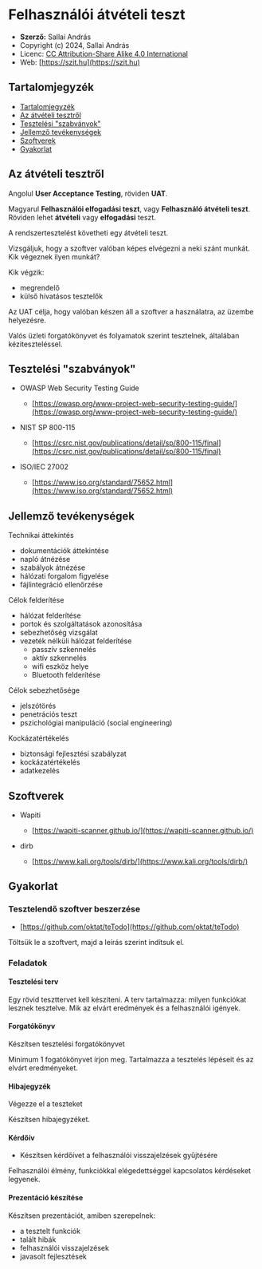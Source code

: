 # Felhasználói átvételi teszt

* **Szerző:** Sallai András
* Copyright (c) 2024, Sallai András
* Licenc: [CC Attribution-Share Alike 4.0 International](https://creativecommons.org/licenses/by-sa/4.0/)
* Web: [https://szit.hu](https://szit.hu)

## Tartalomjegyzék

* [Tartalomjegyzék](#tartalomjegyzék)
* [Az átvételi tesztről](#az-átvételi-tesztről)
* [Tesztelési "szabványok"](#tesztelési-szabványok)
* [Jellemző tevékenységek](#jellemző-tevékenységek)
* [Szoftverek](#szoftverek)
* [Gyakorlat](#gyakorlat)

## Az átvételi tesztről

Angolul **User Acceptance Testing**, röviden **UAT**.

Magyarul **Felhasználói elfogadási teszt**, vagy **Felhasználó átvételi teszt**. Röviden lehet **átvételi** vagy **elfogadási** teszt.

A rendszertesztelést követheti egy átvételi teszt.

Vizsgáljuk, hogy a szoftver valóban képes elvégezni a neki szánt munkát. Kik végeznek ilyen munkát?

Kik végzik:

* megrendelő
* külső hivatásos tesztelők

Az UAT célja, hogy valóban készen áll a szoftver a használatra, az üzembe helyezésre.

Valós üzleti forgatókönyvet és folyamatok szerint tesztelnek, általában kéziteszteléssel.

## Tesztelési "szabványok"

* OWASP Web Security Testing Guide
  * [https://owasp.org/www-project-web-security-testing-guide/](https://owasp.org/www-project-web-security-testing-guide/)

* NIST SP 800-115
  * [https://csrc.nist.gov/publications/detail/sp/800-115/final](https://csrc.nist.gov/publications/detail/sp/800-115/final)

* ISO/IEC 27002
  * [https://www.iso.org/standard/75652.html](https://www.iso.org/standard/75652.html)

## Jellemző tevékenységek

Technikai áttekintés

* dokumentációk áttekintése
* napló átnézése
* szabályok átnézése
* hálózati forgalom figyelése
* fájlintegráció ellenőrzése

Célok felderítése

* hálózat felderítése
* portok és szolgáltatások azonosítása
* sebezhetőség vizsgálat
* vezeték nélküli hálózat felderítése
  * passzív szkennelés
  * aktív szkennelés
  * wifi eszköz helye
  * Bluetooth felderítése

Célok sebezhetősége

* jelszótörés
* penetrációs teszt
* pszichológiai manipuláció (social engineering)

Kockázatértékelés

* biztonsági fejlesztési szabályzat
* kockázatértékelés
* adatkezelés

## Szoftverek

* Wapiti
  * [https://wapiti-scanner.github.io/](https://wapiti-scanner.github.io/)

* dirb
  * [https://www.kali.org/tools/dirb/](https://www.kali.org/tools/dirb/)

## Gyakorlat

### Tesztelendő szoftver beszerzése

* [https://github.com/oktat/teTodo](https://github.com/oktat/teTodo)

Töltsük le a szoftvert, majd a leírás szerint indítsuk el.

### Feladatok

#### Tesztelési terv

Egy rövid teszttervet kell készíteni. A terv tartalmazza: milyen funkciókat lesznek tesztelve. Mik az elvárt eredmények és a felhasználói igények.

#### Forgatókönyv

Készítsen tesztelési forgatókönyvet

Minimum 1 fogatókönyvet írjon meg. Tartalmazza a tesztelés lépéseit és az elvárt eredményeket.

#### Hibajegyzék

Végezze el a teszteket

Készítsen hibajegyzéket.

#### Kérdőív

* Készítsen kérdőívet a felhasználói visszajelzések gyűjtésére

Felhasználói élmény, funkciókkal elégedettséggel kapcsolatos kérdéseket legyenek.

#### Prezentáció készítése

Készítsen prezentációt, amiben szerepelnek:

* a tesztelt funkciók
* talált hibák
* felhasználói visszajelzések
* javasolt fejlesztések
